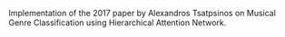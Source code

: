 Implementation of the 2017 paper by Alexandros Tsatpsinos on Musical Genre Classification using Hierarchical Attention Network.